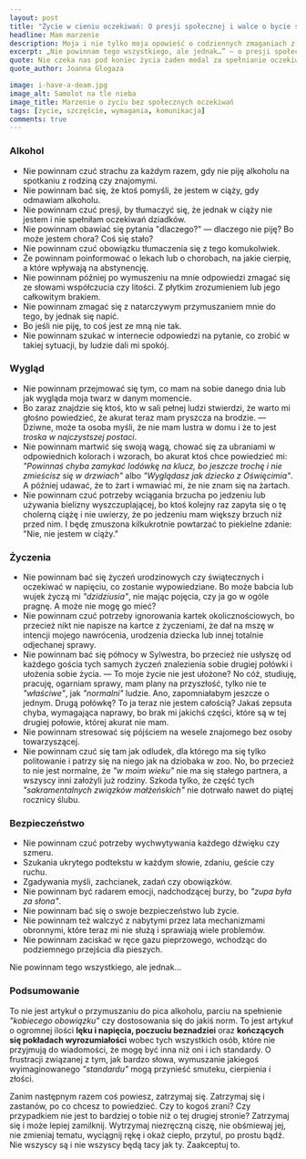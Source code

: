 ```yaml
---
layout: post
title: "Życie w cieniu oczekiwań: O presji społecznej i walce o bycie sobą"
headline: Mam marzenie
description: Moja i nie tylko moja opowieść o codziennych zmaganiach z oczekiwaniami społecznymi. Opowieść o lęku, frustracji i potrzebie akceptacji.
excerpt: „Nie powinnam tego wszystkiego, ale jednak…” – o presji społecznej i walce o własne życie.
quote: Nie czeka nas pod koniec życia żaden medal za spełnianie oczekiwań innych.
quote_author: Joanna Glogaza

image: i-have-a-deam.jpg
image_alt: Samolot na tle nieba
image_title: Marzenie o życiu bez społecznych oczekiwań
tags: [życie, szczęście, wymagania, komunikacja]
comments: true
---
```


<div class='post-header'>
  <h3>Alkohol</h3>
</div>

- Nie powinnam czuć strachu za każdym razem, gdy nie piję alkoholu na spotkaniu z rodziną czy znajomymi.
- Nie powinnam bać się, że ktoś pomyśli, że jestem w ciąży, gdy odmawiam alkoholu.
- Nie powinnam czuć presji, by tłumaczyć się, że jednak w ciąży nie jestem i nie spełniłam oczekiwań dziadków.
- Nie powinnam obawiać się pytania "dlaczego?" — dlaczego nie piję? Bo może jestem chora? Coś się stało?
- Nie powinnam czuć obowiązku tłumaczenia się z tego komukolwiek.
- Że powinnam poinformować o lekach lub o chorobach, na jakie cierpię, a które wpływają na abstynencję.
- Nie powinnam później po wymuszeniu na mnie odpowiedzi zmagać się ze słowami współczucia czy litości. Z płytkim zrozumieniem lub jego całkowitym brakiem.
- Nie powinnam zmagać się z natarczywym przymuszaniem mnie do tego, by jednak się napić.
- Bo jeśli nie piję, to coś jest ze mną nie tak.
- Nie powinnam szukać w internecie odpowiedzi na pytanie, co zrobić w takiej sytuacji, by ludzie dali mi spokój.

<!--break-->

<div class='post-header'>
  <h3>Wygląd</h3>
</div>

- Nie powinnam przejmować się tym, co mam na sobie danego dnia lub jak wygląda moja twarz w danym momencie.
- Bo zaraz znajdzie się ktoś, kto w sali pełnej ludzi stwierdzi, że warto mi głośno powiedzieć, że akurat teraz mam pryszcza na brodzie. — Dziwne, może ta osoba myśli, że nie mam lustra w domu i że to jest _troska w najczystszej postaci_.
- Nie powinnam martwić się swoją wagą, chować się za ubraniami w odpowiednich kolorach i wzorach, bo akurat ktoś chce powiedzieć mi: _"Powinnaś chyba zamykać lodówkę na klucz, bo jeszcze trochę i nie zmieścisz się w drzwiach"_ albo _"Wyglądasz jak dziecko z Oświęcimia"_. A później udawać, że to żart i wmawiać mi, że nie znam się na żartach.
- Nie powinnam czuć potrzeby wciągania brzucha po jedzeniu lub używania bielizny wyszczuplającej, bo ktoś kolejny raz zapyta się o tę cholerną ciążę i nie uwierzy, że po jedzeniu mam większy brzuch niż przed nim. I będę zmuszona kilkukrotnie powtarzać to piekielne zdanie: "Nie, nie jestem w ciąży."

<div class='post-header'>
  <h3>Życzenia</h3>
</div>

- Nie powinnam bać się życzeń urodzinowych czy świątecznych i oczekiwać w napięciu, co zostanie wypowiedziane. Bo może babcia lub wujek życzą mi _"dzidziusia"_, nie mając pojęcia, czy ja go w ogóle pragnę. A może nie mogę go mieć?
- Nie powinnam czuć potrzeby ignorowania kartek okolicznościowych, bo przecież nikt nie napisze na kartce z życzeniami, że dał na mszę w intencji mojego nawrócenia, urodzenia dziecka lub innej totalnie odjechanej sprawy.
- Nie powinnam bać się północy w Sylwestra, bo przecież nie usłyszę od każdego gościa tych samych życzeń znalezienia sobie drugiej połówki i ułożenia sobie życia. — To moje życie nie jest ułożone? No cóż, studiuję, pracuję, ogarniam sprawy, mam plany na przyszłość, tylko nie te _"właściwe"_, jak _"normalni"_ ludzie. Ano, zapomniałabym jeszcze o jednym. Drugą połówkę? To ja teraz nie jestem całością? Jakaś zepsuta chyba, wymagająca naprawy, bo brak mi jakichś części, które są w tej drugiej połowie, której akurat nie mam.
- Nie powinnam stresować się pójściem na wesele znajomego bez osoby towarzyszącej.
- Nie powinnam czuć się tam jak odludek, dla którego ma się tylko politowanie i patrzy się na niego jak na dziobaka w zoo. No, bo przecież to nie jest normalne, że _"w moim wieku"_ nie ma się stałego partnera, a wszyscy inni założyli już rodziny. Szkoda tylko, że część tych _"sakramentalnych związków małżeńskich"_ nie dotrwało nawet do piątej rocznicy ślubu.

<div class='post-header'>
  <h3>Bezpieczeństwo</h3>
</div>

- Nie powinnam czuć potrzeby wychwytywania każdego dźwięku czy szmeru.
- Szukania ukrytego podtekstu w każdym słowie, zdaniu, geście czy ruchu.
- Zgadywania myśli, zachcianek, zadań czy obowiązków.
- Nie powinnam być radarem emocji, nadchodzącej burzy, bo _"zupa była za słona"_.
- Nie powinnam bać się o swoje bezpieczeństwo lub życie.
- Nie powinnam też walczyć z nabytymi przez lata mechanizmami obronnymi, które teraz mi nie służą i sprawiają wiele problemów.
- Nie powinnam zaciskać w ręce gazu pieprzowego, wchodząc do podziemnego przejścia dla pieszych.

Nie powinnam tego wszystkiego, ale jednak...

<div class='post-header'>
  <h3>Podsumowanie</h3>
</div>

To nie jest artykuł o przymuszaniu do pica alkoholu, parciu na spełnienie _"kobiecego obowiązku"_ czy dostosowania się do jakiś norm.
To jest artykuł o ogromnej ilości **lęku i napięcia, poczuciu beznadziei** oraz **kończących się pokładach wyrozumiałości** wobec tych wszystkich osób, które nie przyjmują do wiadomości, że mogę być inna niż oni i ich standardy. O frustracji związanej z tym, jak bardzo słowa, wymuszanie jakiegoś wyimaginowanego _"standardu"_ mogą przynieść smuteku, cierpienia i złości.

Zanim następnym razem coś powiesz, zatrzymaj się.
Zatrzymaj się i zastanów, po co chcesz to powiedzieć.
Czy to kogoś zrani?
Czy przypadkiem nie jest to bardziej o tobie niż o tej drugiej stronie?
Zatrzymaj się i może lepiej zamilknij.
Wytrzymaj niezręczną ciszę, nie obśmiewaj jej, nie zmieniaj tematu, wyciągnij rękę i okaż ciepło, przytul, po prostu bądź.
Nie wszyscy są i nie wszyscy będą tacy jak ty.
Zaakceptuj to.
